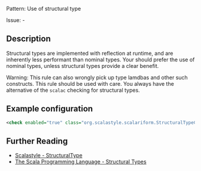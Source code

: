 Pattern: Use of structural type

Issue: -

## Description

Structural types are implemented with reflection at runtime, and are inherently less performant than nominal types. Your should prefer the use of nominal types, unless structural types provide a clear benefit.

Warning: This rule can also wrongly pick up type lamdbas and other such constructs. This rule should be used with care. You always have the alternative of the `scalac` checking for structural types.

## Example configuration

```xml
<check enabled="true" class="org.scalastyle.scalariform.StructuralTypeChecker" level="warning"/>
```
<a name="org_scalastyle_scalariform_TodoCommentChecker" />

## Further Reading

* [Scalastyle - StructuralType](http://www.scalastyle.org/rules-1.0.0.html#org_scalastyle_scalariform_StructuralTypeChecker)
* [The Scala Programming Language - Structural Types](https://docs.scala-lang.org/style/types.html#structural-types)